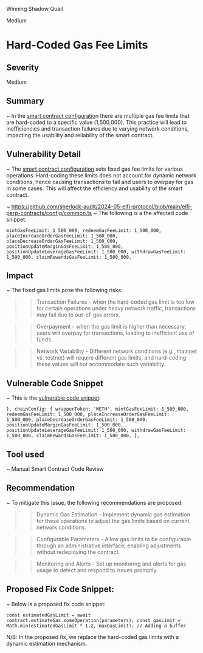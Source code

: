 Winning Shadow Quail

Medium

# Hard-Coded Gas Fee Limits

## Severity
Medium

## Summary
~ In the [smart contract configuratio](https://github.com/sherlock-audit/2024-05-elfi-protocol/blob/main/elfi-perp-contracts/config/common.ts)n there are multiple gas fee limits that are hard-coded to a specific value (1,500,000). This practice will lead to inefficiencies and transaction failures due to varying network conditions, impacting the usability and reliability of the smart contract.

## Vulnerability Detail
~ The [smart contract configuration](https://github.com/sherlock-audit/2024-05-elfi-protocol/blob/main/elfi-perp-contracts/config/common.ts) sets fixed gas fee limits for various operations. Hard-coding these limits does not account for dynamic network conditions, hence causing transactions to fail and users to overpay for gas in some cases. This will affect the efficiency and usability of the smart contract.

~ https://github.com/sherlock-audit/2024-05-elfi-protocol/blob/main/elfi-perp-contracts/config/common.ts
~ The following is a the affected code snippet:

`
mintGasFeeLimit: 1_500_000,
redeemGasFeeLimit: 1_500_000,
placeIncreaseOrderGasFeeLimit: 1_500_000,
placeDecreaseOrderGasFeeLimit: 1_500_000,
positionUpdateMarginGasFeeLimit: 1_500_000,
positionUpdateLeverageGasFeeLimit: 1_500_000,
withdrawGasFeeLimit: 1_500_000,
claimRewardsGasFeeLimit: 1_500_000,
`

## Impact
~ The fixed gas limits pose the following risks:

>> Transaction Failures - when the hard-coded gas limit is too low for certain operations under heavy network traffic, transactions may fail due to out-of-gas errors.

>> Overpayment - when the gas limit is higher than necessary, users will overpay for transactions, leading to inefficient use of funds.

>> Network Variability - Different network conditions (e.g., mainnet vs. testnet) will require different gas limits, and hard-coding these values will not accommodate such variability.

## Vulnerable Code Snippet
~ This is the [vulnerable code snippet](https://github.com/sherlock-audit/2024-05-elfi-protocol/blob/main/elfi-perp-contracts/config/common.ts):

 `},
      chainConfig: {
        wrapperToken: 'WETH',
        mintGasFeeLimit: 1_500_000,
        redeemGasFeeLimit: 1_500_000,
        placeIncreaseOrderGasFeeLimit: 1_500_000,
        placeDecreaseOrderGasFeeLimit: 1_500_000,
        positionUpdateMarginGasFeeLimit: 1_500_000,
        positionUpdateLeverageGasFeeLimit: 1_500_000,
        withdrawGasFeeLimit: 1_500_000,
        claimRewardsGasFeeLimit: 1_500_000,
      }, `

## Tool used

~ Manual Smart Contract Code Review

## Recommendation
~ To mitigate this issue, the following recommendations are proposed:

>> Dynamic Gas Estimation - Implement dynamic gas estimation for these operations to adjust the gas limits based on current network conditions.

>> Configurable Parameters - Allow gas limits to be configurable through an administrative interface, enabling adjustments without redeploying the contract.

>> Monitoring and Alerts - Set up monitoring and alerts for gas usage to detect and respond to issues promptly.


## Proposed Fix Code Snippet:
~ Below is a proposed fix code snippet:

`const estimatedGasLimit = await contract.estimateGas.someOperation(parameters);
const gasLimit = Math.min(estimatedGasLimit * 1.2, maxGasLimit); // Adding a buffer
`

N/B: In the proposed fix, we replace the hard-coded gas limits with a dynamic estimation mechanism.